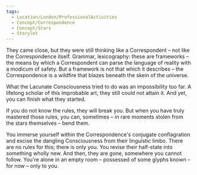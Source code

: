 ```yaml
---
tags:
  - Location/London/ProfessionalActivities
  - Concept/Correspondence
  - Concept/Stars
  - Storylet
---
```

They came close, but they were still thinking like a Correspondent – not like the Correspondence itself. Grammar, lexicography: these are frameworks – the means by which a Correspondent can parse the language of reality with a modicum of safety. But a framework is not that which it describes – the Correspondence is a wildfire that blazes beneath the skein of the universe.

What the Lacunate Consciousness tried to do was an impossibility too far. A lifelong scholar of this improbable art, they still could not attain it. And yet, you can finish what they started.

If you do not know the rules, they will break you. But when you have truly mastered those rules, you can, sometimes – in rare moments stolen from the stars themselves – bend them.

You immerse yourself within the Correspondence's conjugate conflagration and excise the dangling Consciousness from their linguistic limbo. There are no rules for this; there is only you. You revise their half-state into something wholly new. And then, they are gone, somewhere you cannot follow. You're alone in an empty room – possessed of some glyphs known – for now – only to you. 